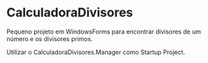 # CalculadoraDivisores

Pequeno projeto em WindowsForms para encontrar divisores de um número e os divisores primos.

Utilizar o CalculadoraDivisores.Manager como Startup Project.
